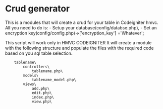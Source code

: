 Crud generator
======

This is a modules that will create a crud for your table in Codeigniter hmvc.
All you need to do is:
	- Setup your database(config/databse.php),
	- Set an encryption key(config/config.php)->['encryption_key'] ='Whatever';



This script will work only in HMVC CODEIGNITER 
	It will create a module with the following structure and populate the files with the required code based on you sql table selection.

		tablename\
			controllers\
				tablename.php\
			models\
				tablename_model.php\
			views\
				add.php\
				edit.php\
				index.php\
				view.php\

